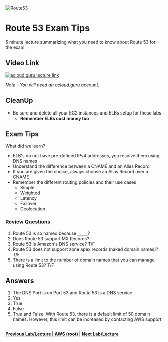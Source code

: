 ![Route53](https://i.imgur.com/vG67Qx0.png) 


Route 53 Exam Tips
======

5 minute lecture summarizing what you need to know about Route 53 for the exam.


## Video Link

[![acloud.guru lecture link](https://i.imgur.com/ae8Zg8x.png)](https://acloud.guru/course/aws-certified-solutions-architect-associate/learn/route53/c4d0f49f-625b-21d3-1df6-4b91cdccd8ce/watch)

*Note - You will need an [acloud.guru](acloud.guru) account.*


## CleanUp

* Be sure and delete all your EC2 instances and ELBs setup for these labs
  * **Remember ELBs cost money too**


## Exam Tips

What did we learn?

* ELB's do not have pre-defined IPv4 addresses, you resolve them using DNS names
* Understand the difference between a CNAME and an Alias Record
* If you are given the choice, always choose an Alias Record over a CNAME
* Remember the different routing policies and their use cases
  * Simple
  * Weighted
  * Latency
  * Failover
  * Geolocation


### Review Questions

1.  Route 53 is so named because _____?
2.  Does Route 53 support MX Records?
3.  Route 53 is Amazon's DNS service? T/F
4.  Route 53 does not support zone apex records (naked domain names)? T/F
5.  There is a limit to the number of domain names that you can manage using Route 53? T/F


## Answers

1.  The DNS Port is on Port 53 and Route 53 is a DNS service
2.  Yes
3.  True
4.  False
5.  True and False. With Route 53, there is a default limit of 50 domain names. However, this limit can be 
    increased by contacting AWS support.


## 

**[Previous Lab/Lecture](route53-geolocation-routing-policy-lab.md) | [AWS (root)](../readme.adoc) | [Next Lab/Lecture](../databases/databases-101.md)**










